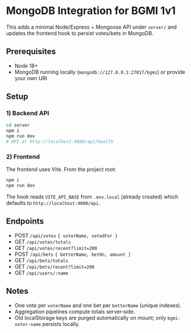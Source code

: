 # MongoDB Integration for BGMI 1v1

This adds a minimal Node/Express + Mongoose API under `server/` and updates the frontend hook to persist votes/bets in MongoDB.

## Prerequisites
- Node 18+
- MongoDB running locally (`mongodb://127.0.0.1:27017/bgmi`) or provide your own URI

## Setup

### 1) Backend API
```bash
cd server
npm i
npm run dev
# API at http://localhost:4000/api/health
```

### 2) Frontend
The frontend uses Vite. From the project root:
```bash
npm i
npm run dev
```
The hook reads `VITE_API_BASE` from `.env.local` (already created) which defaults to `http://localhost:4000/api`.

## Endpoints
- POST `/api/votes` `{ voterName, votedFor }`
- GET  `/api/votes/totals`
- GET  `/api/votes/recent?limit=200`
- POST `/api/bets` `{ betterName, betOn, amount }`
- GET  `/api/bets/totals`
- GET  `/api/bets/recent?limit=200`
- GET  `/api/users/:name`

## Notes
- One vote per `voterName` and one bet per `betterName` (unique indexes).
- Aggregation pipelines compute totals server‑side.
- Old localStorage keys are purged automatically on mount; only `bgmi-voter-name` persists locally.
